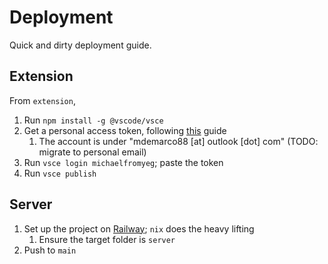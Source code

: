 # Deployment

Quick and dirty deployment guide.

## Extension

From `extension`,

1. Run `npm install -g @vscode/vsce`
2. Get a personal access token, following [this](https://code.visualstudio.com/api/working-with-extensions/publishing-extension) guide
   1. The account is under "mdemarco88 \[at\] outlook \[dot\] com" (TODO: migrate to personal email)
3. Run `vsce login michaelfromyeg`; paste the token
4. Run `vsce publish`

## Server

1. Set up the project on [Railway](https://railway.app); `nix` does the heavy lifting
   1. Ensure the target folder is `server`
2. Push to `main`
